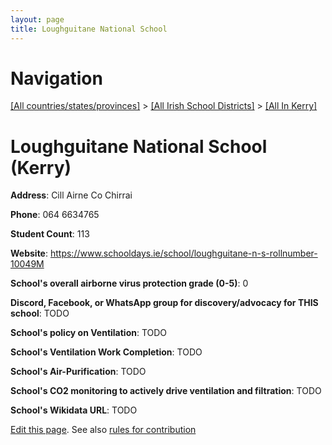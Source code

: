 ```yaml
---
layout: page
title: Loughguitane National School
---
```

# Navigation

[[All countries/states/provinces]](../../..) > [[All Irish School Districts]](../..) > [[All In Kerry]](..)

# Loughguitane National School (Kerry)

**Address**: Cill Airne Co Chirrai

**Phone**: 064 6634765

**Student Count**: 113

**Website**: <https://www.schooldays.ie/school/loughguitane-n-s-rollnumber-10049M>

**School's overall airborne virus protection grade (0-5)**: 0

**Discord, Facebook, or WhatsApp group for discovery/advocacy for THIS school**: TODO

**School's policy on Ventilation**: TODO

**School's Ventilation Work Completion**: TODO

**School's Air-Purification**: TODO

**School's CO2 monitoring to actively drive ventilation and filtration**: TODO

**School's Wikidata URL**: TODO


[Edit this page](https://github.com/ventilate-schools/Ireland/edit/main/./Kerry/Loughguitane_National_School.md). See also [rules for contribution](../../../contribution-rules/)